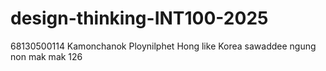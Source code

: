 # design-thinking-INT100-2025

68130500114 Kamonchanok Ploynilphet
Hong like Korea 
sawaddee ngung non mak mak 126

